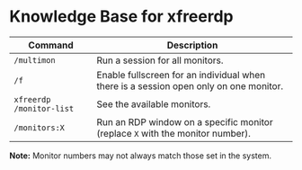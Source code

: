 
# Knowledge Base for xfreerdp

| Command                                          | Description                                                                                          |
|--------------------------------------------------|------------------------------------------------------------------------------------------------------|
| `/multimon`                                      | Run a session for all monitors.                                                                      |
| `/f`                                             | Enable fullscreen for an individual when there is a session open only on one monitor.                |
| `xfreerdp /monitor-list`                         | See the available monitors.                                                                          |
| `/monitors:X`                                    | Run an RDP window on a specific monitor (replace `X` with the monitor number).                       |

**Note:** Monitor numbers may not always match those set in the system.


